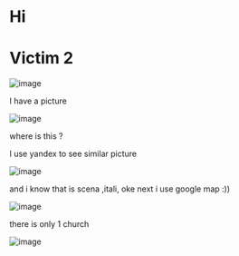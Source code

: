 # Hi
# Victim 2
![image](https://user-images.githubusercontent.com/65381453/132119921-40407079-8ac4-4f9d-a097-aa4bb4c2c353.png)

I have a picture 

![image](https://user-images.githubusercontent.com/65381453/132124745-2c2480d9-3f72-4a90-b081-fb267ffd5b12.png)

where is this ?

I use yandex to see similar picture

![image](https://user-images.githubusercontent.com/65381453/132124777-873dddd9-4cb8-4fd3-b617-681a18dc2011.png)

and i know that is scena ,itali, oke next  i use google map :))

![image](https://user-images.githubusercontent.com/65381453/132124982-1a78f8f1-acb5-4fce-9e96-d8a2438eba3f.png)

there is only 1 church 

![image](https://user-images.githubusercontent.com/65381453/132128892-2db10cf1-0574-42b5-8e3e-ad61de001583.png)

